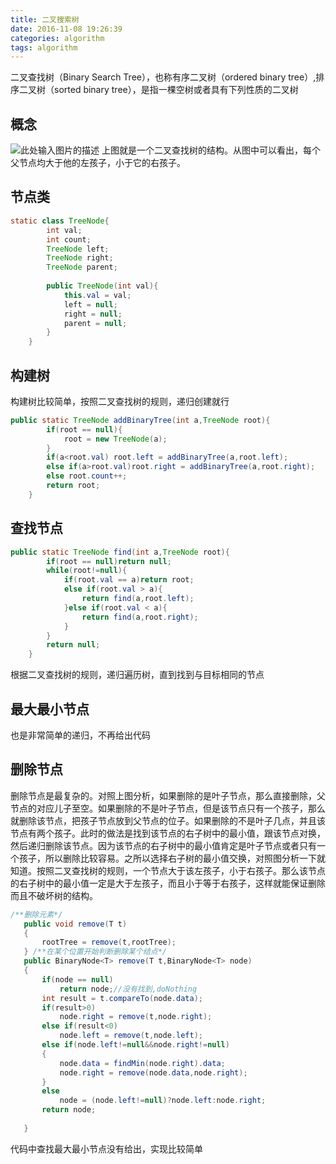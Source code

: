 ```yaml
---
title: 二叉搜索树
date: 2016-11-08 19:26:39
categories: algorithm
tags: algorithm
---
```


二叉查找树（Binary Search Tree），也称有序二叉树（ordered binary tree）,排序二叉树（sorted binary tree），是指一棵空树或者具有下列性质的二叉树
<!-- more -->
## 概念



![此处输入图片的描述][1]
上图就是一个二叉查找树的结构。从图中可以看出，每个父节点均大于他的左孩子，小于它的右孩子。
## 节点类
```java
static class TreeNode{
        int val;
        int count;
        TreeNode left;
        TreeNode right;
        TreeNode parent;
        
        public TreeNode(int val){
            this.val = val;
            left = null;
            right = null;
            parent = null;
        }
    }
```
## 构建树
构建树比较简单，按照二叉查找树的规则，递归创建就行
```java
public static TreeNode addBinaryTree(int a,TreeNode root){
        if(root == null){
            root = new TreeNode(a);
        }
        if(a<root.val) root.left = addBinaryTree(a,root.left);
        else if(a>root.val)root.right = addBinaryTree(a,root.right);
        else root.count++;
        return root;
    }
```
## 查找节点
```java
public static TreeNode find(int a,TreeNode root){
        if(root == null)return null;
        while(root!=null){
            if(root.val == a)return root;
            else if(root.val > a){
                return find(a,root.left);
            }else if(root.val < a){
                return find(a,root.right);
            }
        }
        return null;
    }
```
根据二叉查找树的规则，递归遍历树，直到找到与目标相同的节点
## 最大最小节点
也是非常简单的递归，不再给出代码
## 删除节点
删除节点是最复杂的。对照上图分析，如果删除的是叶子节点，那么直接删除，父节点的对应儿子至空。如果删除的不是叶子节点，但是该节点只有一个孩子，那么就删除该节点，把孩子节点放到父节点的位子。如果删除的不是叶子几点，并且该节点有两个孩子。此时的做法是找到该节点的右子树中的最小值，跟该节点对换，然后递归删除该节点。因为该节点的右子树中的最小值肯定是叶子节点或者只有一个孩子，所以删除比较容易。之所以选择右子树的最小值交换，对照图分析一下就知道。按照二叉查找树的规则，一个节点大于该左孩子，小于右孩子。那么该节点的右子树中的最小值一定是大于左孩子，而且小于等于右孩子，这样就能保证删除而且不破坏树的结构。
```java
/**删除元素*/  
   public void remove(T t)  
   {  
       rootTree = remove(t,rootTree);  
   } /**在某个位置开始判断删除某个结点*/  
   public BinaryNode<T> remove(T t,BinaryNode<T> node)  
   {  
       if(node == null)  
           return node;//没有找到,doNothing  
       int result = t.compareTo(node.data);  
       if(result>0)  
           node.right = remove(t,node.right);  
       else if(result<0)  
           node.left = remove(t,node.left);  
       else if(node.left!=null&&node.right!=null)  
       {  
           node.data = findMin(node.right).data;  
           node.right = remove(node.data,node.right);  
       }  
       else  
           node = (node.left!=null)?node.left:node.right;  
       return node;  
             
   }  
```
代码中查找最大最小节点没有给出，实现比较简单


[1]: http://ofy9dm2ii.bkt.clouddn.com/image/article/binaryTree.png
